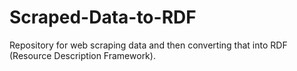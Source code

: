 # Scraped-Data-to-RDF
Repository for web scraping data and then converting that into RDF (Resource Description Framework).
